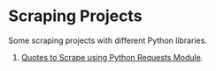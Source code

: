 # Scraping Projects
Some scraping projects with different Python libraries.  
1. [Quotes to Scrape using Python Requests Module](https://github.com/DraculK/scrape_projects/tree/main/Quotes).
